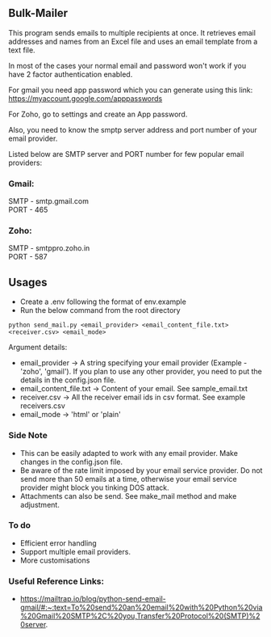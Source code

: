 ## Bulk-Mailer

This program sends emails to multiple recipients at once. It retrieves email addresses and names from an Excel file and uses an email template from a text file.

In most of the cases your normal email and password won't work if you have 2 factor authentication enabled. 

For gmail you need app password which you can generate using this link: https://myaccount.google.com/apppasswords

For Zoho, go to settings and create an App password.

Also, you need to know the smptp server address and port number of your email provider.

Listed below are SMTP server and PORT number for few popular email providers:


<h3>Gmail: </h3>
<p>SMTP - smtp.gmail.com <br> PORT - 465</p>

<h3>Zoho: </h3>
<p>SMTP - smtppro.zoho.in <br> PORT - 587</p>

## Usages
- Create a .env following the format of env.example
- Run the below command from the root directory
```
python send_mail.py <email_provider> <email_content_file.txt> <receiver.csv> <email_mode>
```
Argument details:

- email_provider -> A string specifying your email provider (Example - 'zoho', 'gmail'). If you plan to use any other provider, you need to put the details in the config.json file.
- email_content_file.txt -> Content of your email. See sample_email.txt
- receiver.csv -> All the receiver email ids in csv format. See example receivers.csv
- email_mode -> 'html' or 'plain'



### Side Note
- This can be easily adapted to work with any email provider. Make changes in the config.json file.
- Be aware of the rate limit imposed by your email service provider. Do not send more than 50 emails at a time, otherwise your email service provider might block you tinking DOS attack.
- Attachments can also be send. See make_mail method and make adjustment. 

### To do 
- Efficient error handling
- Support multiple email providers.
- More customisations

### Useful Reference Links:

- https://mailtrap.io/blog/python-send-email-gmail/#:~:text=To%20send%20an%20email%20with%20Python%20via%20Gmail%20SMTP%2C%20you,Transfer%20Protocol%20(SMTP)%20server.

